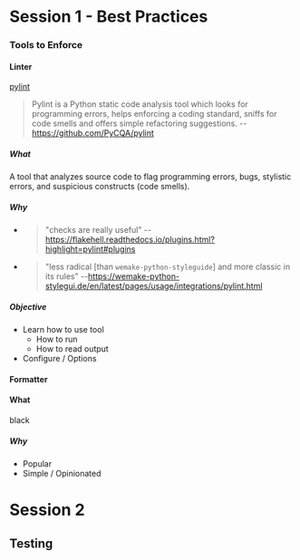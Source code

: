 # Session 1 - Best Practices
### Tools to Enforce
#### Linter
[pylint](https://www.pylint.org/)
> Pylint is a Python static code analysis tool which looks for programming errors, helps enforcing a coding standard, sniffs for code smells and offers simple refactoring suggestions. --https://github.com/PyCQA/pylint
##### What
A tool that analyzes source code to flag programming errors, bugs, stylistic errors, and suspicious constructs (code smells).
##### Why
* > "checks are really useful" --https://flakehell.readthedocs.io/plugins.html?highlight=pylint#plugins
* > "less radical [than `wemake-python-styleguide`] and more classic in its rules" --https://wemake-python-stylegui.de/en/latest/pages/usage/integrations/pylint.html

##### Objective
* Learn how to use tool
	* How to run
	* How to read output
* Configure / Options

#### Formatter
#### What
black
##### Why
* Popular
* Simple / Opinionated

# Session 2
## Testing
<!--stackedit_data:
eyJoaXN0b3J5IjpbLTUwMjQ1ODIsLTg5NDg4MTUyMywxMzE5Nj
kwNDg0LDQ5NTk5NTExNSwxNzY5NDExODg5LC01NDI0MzUwNzdd
fQ==
-->
